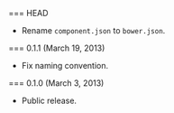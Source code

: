 === HEAD

* Rename `component.json` to `bower.json`.

=== 0.1.1 (March 19, 2013)

* Fix naming convention.

=== 0.1.0 (March 3, 2013)

* Public release.
